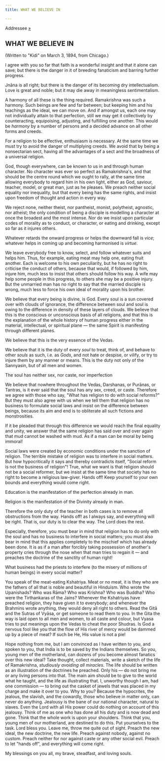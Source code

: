 ```yaml
---
title: WHAT WE BELIEVE IN

---
```





  

  
Addressee [»](../../volume_5/epistles_first_series/015_kidi.htm)

## WHAT WE BELIEVE IN

(Written to "Kidi" on March 3, 1894, from Chicago.)

I agree with you so far that faith is a wonderful insight and that it
alone can save; but there is the danger in it of breeding fanaticism and
barring further progress.

Jnāna is all right; but there is the danger of its becoming dry
intellectualism. Love is great and noble; but it may die away in
meaningless sentimentalism.

A harmony of all these is the thing required. Ramakrishna was such a
harmony. Such beings are few and far between; but keeping him and his
teachings as the ideal, we can move on. And if amongst us, each one may
not individually attain to that perfection, still we may get it
collectively by counteracting, equipoising, adjusting, and fulfilling
one another. This would be *harmony* by a number of persons and a
decided advance on all other forms and creeds.

For a religion to be effective, enthusiasm is necessary. At the same
time we must try to avoid the danger of multiplying creeds. We avoid
that by being a nonsectarian sect, having all the advantages of a sect
and the broadness of a universal religion.

God, though everywhere, can be known to us in and through human
character. No character was ever so perfect as Ramakrishna's, and that
should be the centre round which we ought to rally, at the same time
allowing everybody to regard him in his own light, either as God,
saviour, teacher, model, or great man, just as he pleases. We preach
neither social equality nor inequality, but that every being has the
same rights, and insist upon freedom of thought and action in every way.

We reject none, neither theist, nor pantheist, monist, polytheist,
agnostic, nor atheist; the only condition of being a disciple is
modelling a character at once the broadest and the most intense. Nor do
we insist upon particular codes of morality as to conduct, or character,
or eating and drinking, except so far as it injures others.

Whatever retards the onward progress or helps the downward fall is
*vice*; whatever helps in coming up and becoming harmonised is *virtue*.

We leave everybody free to know, select, and follow whatever suits and
helps him. Thus, for example, eating meat may help one, eating fruit
another. Each is welcome to his own peculiarity, but he has no right to
criticise the conduct of others, because that would, if followed by him,
injure him, much less to insist that others should follow his way. A
wife may help some people in this progress, to others she may be a
positive injury. But the unmarried man has no right to say that the
married disciple is wrong, much less to force his own ideal of morality
upon his brother.

We believe that every being is divine, is God. Every soul is a sun
covered over with clouds of ignorance, the difference between soul and
soul is owing to the difference in density of these layers of clouds. We
believe that this is the conscious or unconscious basis of all
religions, and that this is the explanation of the whole history of
human progress either in the material, intellectual, or spiritual plane
— the same Spirit is manifesting through different planes.

We believe that this is the very essence of the Vedas.

We believe that it is the duty of every *soul* to treat, think of, and
behave to other *souls* as such, i.e. as *Gods*, and not hate or
despise, or vilify, or try to injure them by any manner or means. This
is the duty not only of the Sannyasin, but of all men and women.

The soul has neither sex, nor caste, nor imperfection

We believe that nowhere throughout the Vedas, Darshanas, or Purānas, or
Tantras, is it ever said that the soul has any sex, creed, or caste.
Therefore we agree with those who say, "What has religion to do with
social reforms?" But they must also agree with us when we tell them that
religion has no business to formulate social laws and insist on the
difference between beings, because its aim and end is to obliterate all
such fictions and monstrosities.

If it be pleaded that through this difference we would reach the final
equality and unity, we answer that the same religion has said over and
over again that mud cannot be washed with mud. As if a man can be moral
by being immoral!

Social laws were created by economic conditions under the sanction of
religion. The terrible mistake of religion was to interfere in social
matters. But how hypocritically it says and thereby contradicts itself,
"Social reform is not the business of religion"! True, what we want is
that religion should not be a social reformer, but we insist at the same
time that society has no right to become a religious law-giver. Hands
off! Keep yourself to your own bounds and everything would come right.

Education is the manifestation of the perfection already in man.

Religion is the manifestation of the Divinity already in man.

Therefore the only duty of the teacher in both cases is to remove all
obstructions from the way. Hands off! as I always say, and everything
will be right. That is, our duty is to clear the way. The Lord does the
rest.

Especially, therefore, you must bear in mind that religion has to do
only with the soul and has no business to interfere in social matters;
you must also bear in mind that this applies completely to the mischief
which has already been done. It is as if a man after forcibly taking
possession of another's property cries through the nose when that man
tries to regain it — and preaches the doctrine of the sanctity of human
right!

What business had the priests to interfere (to the misery of millions of
human beings) in every social matter?

You speak of the meat-eating Kshatriya. Meat or no meat, it is they who
are the fathers of all that is noble and beautiful in Hinduism. Who
wrote the Upanishads? Who was Rāma? Who was Krishna? Who was Buddha? Who
were the Tirthankaras of the Jains? Whenever the Kshatriyas have
preached religion, they have given it to everybody; and whenever the
Brahmins wrote anything, they would deny all right to others. Read the
Gitā and the Sutras of Vyāsa, or get someone to read them to you. In the
Gita the way is laid open to all men and women, to all caste and colour,
but Vyasa tries to put meanings upon the Vedas to cheat the poor
Shudras. Is God a nervous fool like you that the flow of His river of
mercy would be dammed up by a piece of meat? If such be He, His value is
not a pie!

Hope nothing from me, but I am convinced as I have written to you, and
spoken to you, that India is to be saved by the Indians themselves. So
you, young men of the motherland, can dozens of you become almost
fanatics over this new ideal? Take thought, collect materials, write a
sketch of the life of Ramakrishna, *studiously avoiding all miracles*.
The life should be written as an illustration of the doctrines he
preached. Only his — do not bring me or any living persons into that.
The main aim should be to give to the world what he taught, and the life
as illustrating that. I, unworthy though I am, had one commission — to
bring out the casket of jewels that was placed in my charge and make it
over to you. Why to you? Because the hypocrites, the jealous, the
slavish, and the cowardly, those who believe in matter only, can never
do anything. Jealousy is the bane of our national character, natural to
slaves. Even the Lord with all His power could do nothing on account of
this jealousy. Think of me as one who has done all his duty and is now
dead and gone. Think that the whole work is upon your shoulders. Think
that you, young men of our motherland, are destined to do this. Put
yourselves to the task. Lord bless you. Leave me, throw me quite out of
sight. Preach the new ideal, the new doctrine, the new life. Preach
against nobody, against no custom. Preach neither for nor against caste
or any other social evil. Preach to let "hands off", and everything will
come right.

My blessings on you all, my brave, steadfast, and loving souls.


